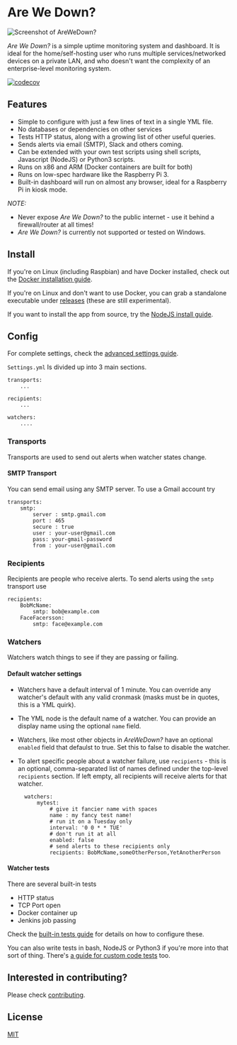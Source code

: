 # Are We Down?

![Screenshot of AreWeDown?](https://github.com/shukriadams/arewedown/blob/master/screenshot.PNG)

*Are We Down?* is a simple uptime monitoring system and dashboard. It is ideal for the home/self-hosting user who runs multiple services/networked devices on a private LAN, and who doesn't want the complexity of  an enterprise-level monitoring system.

[![codecov](https://codecov.io/gh/shukriadams/arewedown/branch/develop/graph/badge.svg?token=DXO5XYWW2T)](https://codecov.io/gh/shukriadams/arewedown)

## Features 

- Simple to configure with just a few lines of text in a single YML file. 
- No databases or dependencies on other services
- Tests HTTP status, along with a growing list of other useful queries.
- Sends alerts via email (SMTP), Slack and others coming.
- Can be extended with your own test scripts using shell scripts, Javascript (NodeJS) or Python3 scripts.
- Runs on x86 and ARM (Docker containers are built for both) 
- Runs on low-spec hardware like the Raspberry Pi 3.
- Built-in dashboard will run on almost any browser, ideal for a Raspberry Pi in kiosk mode. 

*NOTE:*

- Never expose *Are We Down?* to the public internet - use it behind a firewall/router at all times! 
- *Are We Down?* is currently not supported or tested on Windows.

## Install

If you're on Linux (including Raspbian) and have Docker installed, check out the [Docker installation guide](/docs/install-docker.md).

If you're on Linux and don't want to use Docker, you can grab a standalone executable under [releases](https://github.com/shukriadams/arewedown/releases) (these are still experimental).

If you want to install the app from source, try the [NodeJS install guide](/docs/install-nodejs.md).

## Config

For complete settings, check the [advanced settings guide](/docs/advanced-settings.md).

`Settings.yml` Is divided up into 3 main sections. 

    transports:
        ...

    recipients:
        ...

    watchers:
        ....

### Transports

Transports are used to send out alerts when watcher states change. 

#### SMTP Transport

You can send email using any SMTP server. To use a Gmail account try

    transports:
        smtp:
            server : smtp.gmail.com
            port : 465
            secure : true
            user : your-user@gmail.com
            pass: your-gmail-password
            from : your-user@gmail.com

### Recipients

Recipients are people who receive alerts. To send alerts using the `smtp` transport use

    recipients:
        BobMcName:
            smtp: bob@example.com
        FaceFacersson:
            smtp: face@example.com

### Watchers

Watchers watch things to see if they are passing or failing. 

#### Default watcher settings

- Watchers have a default interval of 1 minute. You can override any watcher's default with any valid cronmask (masks must be in quotes, this is a YML quirk).
- The YML node is the default name of a watcher. You can provide an display name using the optional `name` field.
- Watchers, like most other objects in *AreWeDown?* have an optional `enabled` field that defaulst to true. Set this to false to disable the watcher.
- To alert specific people about a watcher failure, use `recipients` - this is an optional, comma-separated list of names defined under the top-level `recipients` section. If left empty, all recipients will receive alerts for that watcher.

        watchers:
            mytest:
                # give it fancier name with spaces
                name : my fancy test name!
                # run it on a Tuesday only
                interval: '0 0 * * TUE'
                # don't run it at all
                enabled: false
                # send alerts to these recipients only
                recipients: BobMcName,someOtherPerson,YetAnotherPerson

#### Watcher tests

There are several built-in tests 

- HTTP status
- TCP Port open
- Docker container up
- Jenkins job passing

Check the [built-in tests guide](/docs/built-in-tests.md) for details on how to configure these.

You can also write tests in bash, NodeJS or Python3 if you're more into that sort of thing. There's [a guide for custom code tests](/docs/custom-tests.md) too.

## Interested in contributing?

Please check [contributing](/docs/contributing.md).

## License

[MIT](https://github.com/shukriadams/arewedown/blob/master/LICENSE)


